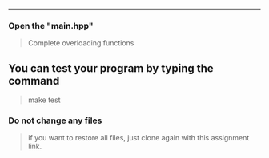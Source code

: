 ---

### Open the "main.hpp"

> Complete overloading functions

## You can test your program by typing the command

> make test

### Do not change any files

> if you want to restore all files, just clone again with this assignment link.
